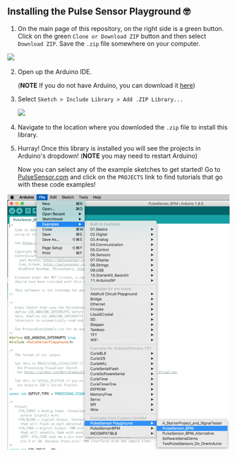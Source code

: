 ## Installing the Pulse Sensor Playground 🤓 
1.  On the main page of this repository, on the right side is a green button. Click on the green `Clone or Download ZIP` button and then select `Download ZIP`. Save the `.zip` file somewhere on your computer.

  <img src="https://cdn.shopify.com/s/files/1/0100/6632/files/Download_Playground_ZIP_1024x1024.png?v=1510864702" width="400">

2. Open up the Arduino IDE.

	(**NOTE** If you do not have Arduino, you can download it [here](https://www.arduino.cc/en/Main/Software))

3. Select `Sketch > Include Library > Add .ZIP Library...`

	<img src="https://cdn.shopify.com/s/files/1/0100/6632/files/Add_ZIP_LIbrary_1024x1024.png?v=1510865023" width="400">

5. Navigate to the location where you downloded the `.zip` file to install this library.
6. Hurray!  Once this library is installed you will see the projects in Arduino's dropdown!
	(**NOTE** you may need to restart Arduino)
	
	Now you can select any of the example sketches to get started! Go to [PulseSensor.com](https://pulsesensor.com/) and click on the `PROJECTS` link to find tutorials that go with these code examples!

  ![menu pulldown](images/menupulldown.png)
